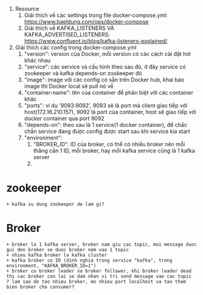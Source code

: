 1. Resource
   1. Giải thích về các settings trong file docker-compose.yml: https://www.baeldung.com/ops/docker-compose
   2. Giải thích về KAFKA_LISTENERS VÀ KAFKA_ADVERTISED_LISTENERS: https://www.confluent.io/blog/kafka-listeners-explained/
2. Giải thích các config trong docker-compose.yml
   1. "version": version của Docker, mỗi version có các cách cài đặt hơi khác nhau
   2. "service": các service và cấu hình theo sau đó, ở đây service có zookeeper và kafka depends-on zookeeper đó
   3. "image": image với các config có sẵn trên Docker hub, khai báo image thì Docker local sẽ pull nó về
   4. "container-name": tên của container để phân biệt với các container khác
   5. "ports": ví dụ '9093:9092', 9093 sẽ là port mà client giao tiếp với host(172.16.210.157), 9092 là port của container, host sẽ giao tiếp với docker container qua port 9092
   6. "depends-on": theo sau là 1 service(1 docker container), để chắc chắn service đang được config được start sau khi service kia start
   7. "environment":
      1. "BROKER_ID": ID của broker, có thể có nhiều broker nên mỗi thằng cần 1 ID, mỗi broker, hay mỗi kafka service cũng là 1 kafka server
      2. 

# zookeeper
    + kafka su dung zookeeper de lam gi?
# Broker
    + broker la 1 kafka server, broker nam giu cac topic, moi message duoc gui den broker se duoc broker nem vao 1 topic
    + nhieu kafka broker la kafka cluster
    + kafka broker co ID (dinh nghia trong service "kafka", trong environment, "KAFKA_BROKER_ID=1")
    + broker co broker leader va broker follower, khi broker leader dead thi cac broker con lai se dam nhan vi tri send message vao cac topic
    ? lam sao de tao nhieu broker, mo nhieu port localhost va tao them bien broker cho consumer?